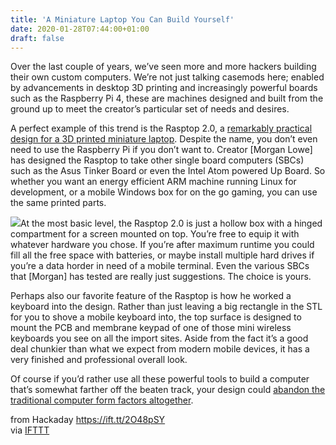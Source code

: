```yaml
---
title: 'A Miniature Laptop You Can Build Yourself'
date: 2020-01-28T07:44:00+01:00
draft: false
---
```


Over the last couple of years, we’ve seen more and more hackers building their own custom computers. We’re not just talking casemods here; enabled by advancements in desktop 3D printing and increasingly powerful boards such as the Raspberry Pi 4, these are machines designed and built from the ground up to meet the creator’s particular set of needs and desires.

A perfect example of this trend is the Rasptop 2.0, a [remarkably practical design for a 3D printed miniature laptop](https://www.thingiverse.com/thing:2859679). Despite the name, you don’t even need to use the Raspberry Pi if you don’t want to. Creator \[Morgan Lowe\] has designed the Rasptop to take other single board computers (SBCs) such as the Asus Tinker Board or even the Intel Atom powered Up Board. So whether you want an energy efficient ARM machine running Linux for development, or a mobile Windows box for on the go gaming, you can use the same printed parts.

[![](https://hackaday.com/wp-content/uploads/2020/01/rasptop_detail.jpg?w=400)](https://hackaday.com/wp-content/uploads/2020/01/rasptop_detail.jpg)At the most basic level, the Rasptop 2.0 is just a hollow box with a hinged compartment for a screen mounted on top. You’re free to equip it with whatever hardware you chose. If you’re after maximum runtime you could fill all the free space with batteries, or maybe install multiple hard drives if you’re a data horder in need of a mobile terminal. Even the various SBCs that \[Morgan\] has tested are really just suggestions. The choice is yours.

Perhaps also our favorite feature of the Rasptop is how he worked a keyboard into the design. Rather than just leaving a big rectangle in the STL for you to shove a mobile keyboard into, the top surface is designed to mount the PCB and membrane keypad of one of those mini wireless keyboards you see on all the import sites. Aside from the fact it’s a good deal chunkier than what we expect from modern mobile devices, it has a very finished and professional overall look.

Of course if you’d rather use all these powerful tools to build a computer that’s somewhat farther off the beaten track, your design could [abandon the traditional computer form factors altogether](https://hackaday.com/2019/12/24/advancing-the-state-of-cyberdeck-technology/).

  
  
from Hackaday https://ift.tt/2O48pSY  
via [IFTTT](https://ifttt.com/?ref=da&site=blogger)